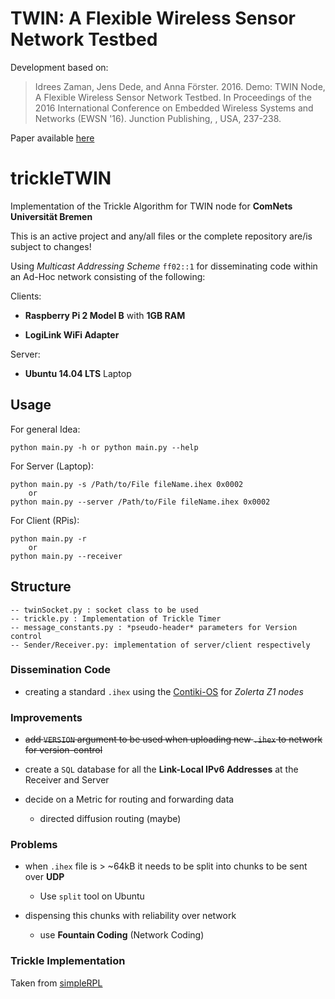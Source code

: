# TWIN: A Flexible Wireless Sensor Network Testbed

Development based on:

> Idrees Zaman, Jens Dede, and Anna Förster. 2016. Demo: TWIN Node, A Flexible Wireless Sensor Network Testbed. In Proceedings of the 2016 International Conference on Embedded Wireless Systems and Networks (EWSN '16). Junction Publishing, , USA, 237-238. 

Paper available [here](http://dl.acm.org/citation.cfm?id=2893751)


# trickleTWIN
Implementation of the Trickle Algorithm for TWIN node for __ComNets Universität Bremen__

This is an active project and any/all files or the complete repository are/is subject to changes!

Using *Multicast Addressing Scheme* `ff02::1` for disseminating code
within an Ad-Hoc network consisting of the following:

Clients:

- __Raspberry Pi 2 Model B__ with __1GB RAM__

- __LogiLink WiFi Adapter__

Server:

- __Ubuntu 14.04 LTS__ Laptop


## Usage

For general Idea:

    python main.py -h or python main.py --help

For Server (Laptop):
	
	python main.py -s /Path/to/File fileName.ihex 0x0002 
		or 
	python main.py --server /Path/to/File fileName.ihex 0x0002

For Client (RPis):

	python main.py -r
		or
	python main.py --receiver


## Structure

	-- twinSocket.py : socket class to be used 
	-- trickle.py : Implementation of Trickle Timer 
	-- message_constants.py : *pseudo-header* parameters for Version control
	-- Sender/Receiver.py: implementation of server/client respectively

### Dissemination Code

- creating a standard `.ihex` using the [Contiki-OS](https://github.com/contiki-os/contiki) for *Zolerta Z1 nodes*

### Improvements

- ~~add `VERSION` argument to be used when uploading new `.ihex` to network for version-control~~

- create a `SQL` database for all the __Link-Local IPv6 Addresses__ at the Receiver and Server

- decide on a Metric for routing and forwarding data 

    * directed diffusion routing (maybe)

### Problems

- when `.ihex` file is > ~64kB it needs to be split into chunks to be sent over __UDP__

    * Use `split` tool on Ubuntu

- dispensing this chunks with reliability over network

	* use __Fountain Coding__ (Network Coding)

### Trickle Implementation 

Taken from [simpleRPL](https://github.com/tcheneau/simpleRPL)
